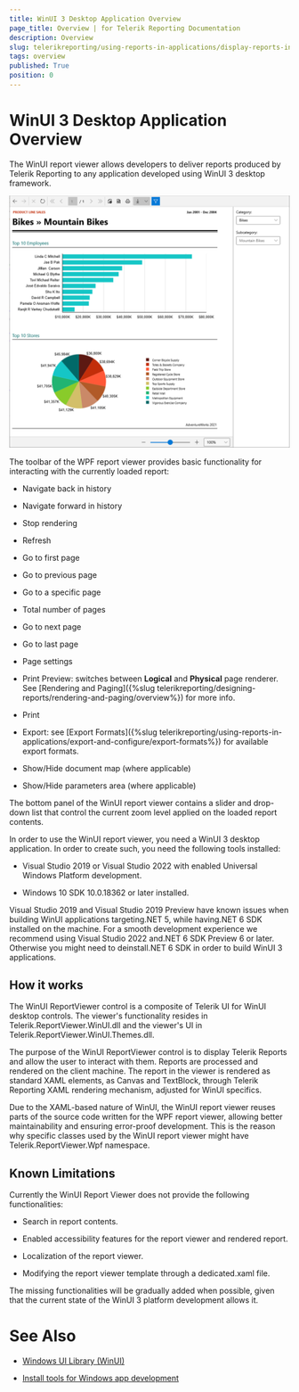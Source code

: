 ```yaml
---
title: WinUI 3 Desktop Application Overview
page_title: Overview | for Telerik Reporting Documentation
description: Overview
slug: telerikreporting/using-reports-in-applications/display-reports-in-applications/winui-3-desktop-application/overview
tags: overview
published: True
position: 0
---
```


# WinUI 3 Desktop Application Overview



The WinUI report viewer allows developers to deliver reports produced by Telerik Reporting to any application developed using WinUI 3 desktop framework.         

  ![winui-report-viewer](images/WinUIReportViewer/winui-report-viewer.png)

The toolbar of the WPF report viewer provides basic functionality for interacting           with the currently loaded report:         

* Navigate back in history

* Navigate forward in history

* Stop rendering

* Refresh

* Go to first page

* Go to previous page

* Go to a specific page

* Total number of pages

* Go to next page

* Go to last page

* Page settings

* Print Preview: switches between __Logical__  and __Physical__  page renderer. See [Rendering and Paging]({%slug telerikreporting/designing-reports/rendering-and-paging/overview%}) for more info.             

* Print

* Export: see [Export Formats]({%slug telerikreporting/using-reports-in-applications/export-and-configure/export-formats%}) for available export formats.             

* Show/Hide document map (where applicable)

* Show/Hide parameters area (where applicable)

The bottom panel of the WinUI report viewer contains a slider and drop-down list that control the current zoom level applied on the loaded report contents.         

In order to use the WinUI report viewer, you need a WinUI 3 desktop application. In order to create such, you need the following tools installed:         

* Visual Studio 2019 or Visual Studio 2022 with enabled Universal Windows Platform development.

* Windows 10 SDK 10.0.18362 or later installed.

Visual Studio 2019 and Visual Studio 2019 Preview have known issues when building WinUI applications targeting.NET 5, while having.NET 6 SDK installed on the machine.           For a smooth development experience we recommend using Visual Studio 2022 and.NET 6 SDK Preview 6 or later. Otherwise you might need to deinstall.NET 6 SDK in order to build WinUI 3 applications.         

## How it works

The WinUI ReportViewer control is a composite of Telerik UI for WinUI desktop controls.           The viewer's functionality resides in Telerik.ReportViewer.WinUI.dll and the viewer's UI in Telerik.ReportViewer.WinUI.Themes.dll.         

The purpose of the WinUI ReportViewer control is to display Telerik Reports and allow the user to interact with them.           Reports are processed and rendered on the client machine. The report in the viewer is rendered as standard XAML elements,           as Canvas and TextBlock, through Telerik Reporting XAML rendering mechanism, adjusted for WinUI specifics.         

Due to the XAML-based nature of WinUI, the WinUI report viewer reuses parts of the source code written for the WPF report viewer, allowing better maintainability and ensuring error-proof development.           This is the reason why specific classes used by the WinUI report viewer might have Telerik.ReportViewer.Wpf namespace.         

## Known Limitations

Currently the WinUI Report Viewer does not provide the following functionalities:         

* Search in report contents.

* Enabled accessibility features for the report viewer and rendered report.

* Localization of the report viewer.

* Modifying the report viewer template through a dedicated.xaml file.             

The missing functionalities will be gradually added when possible, given that the current state of the WinUI 3 platform development allows it.

# See Also

 

* [Windows UI Library (WinUI)](https://docs.microsoft.com/en-us/windows/apps/winui/)

 

* [Install tools for Windows app development](https://docs.microsoft.com/en-us/windows/apps/windows-app-sdk/set-up-your-development-environment#required-workloads-and-components)

